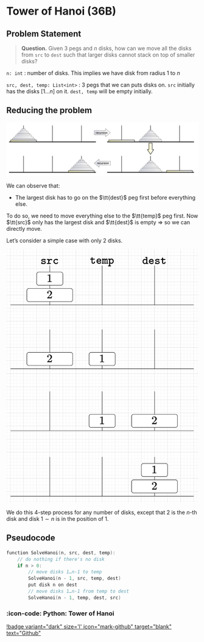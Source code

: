 # Tower of Hanoi (36B)

## Problem Statement

> **Question.** Given 3 pegs and $n$ disks, how can we move all the disks from `src` to `dest` such that larger disks cannot stack on top of smaller disks?

`n: int`
:	number of disks. This implies we have disk from radius 1 to $n$

`src, dest, temp: List<int>`
:	3 pegs that we can puts disks on.
  `src` initially has the disks $[1\dots n]$ on it.
  `dest, temp` will be empty initially.

## Reducing the problem

![Source: Erickson Text](/assets/recursoin/hanoi-idea.png)

We can observe that:

- The largest disk has to go on the $\tt{dest}$ peg first before everything else.

To do so, we need to move everything else to the $\tt{temp}$ peg first. Now $\tt{src}$ only has the largest disk and $\tt{dest}$ is empty ⇒ so we can directly move.

Let’s consider a simple case with only 2 disks.

![](/assets/recursoin/simple-hanoi.png)

We do this 4-step process for any number of disks, except that 2 is the $n$-th disk and disk $1\sim n$ is in the position of 1.

## Pseudocode

```c
function SolveHanoi(n, src, dest, temp):
	// do nothing if there's no disk
	if n > 0:
		// move disks 1…n-1 to temp
		SolveHanoi(n - 1, src, temp, dest)
		put disk n on dest
		// move disks 1…n-1 from temp to dest
		SolveHanoi(n - 1, temp, dest, src)
```

### :icon-code: Python: Tower of Hanoi

[!badge variant="dark" size='l' icon="mark-github" target="blank" text="Github"](https://github.com/tomli380576/ECS122A-Algorithms-python-implementation/blob/main/Implementations/tower_of_hanoi.py)
